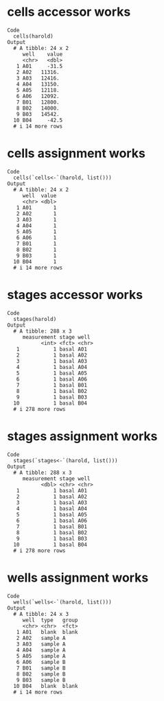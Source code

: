 # cells accessor works

    Code
      cells(harold)
    Output
      # A tibble: 24 x 2
         well    value
         <chr>   <dbl>
       1 A01     -31.5
       2 A02   11316. 
       3 A03   12416. 
       4 A04   13150. 
       5 A05   12118. 
       6 A06   12092. 
       7 B01   12800. 
       8 B02   14000. 
       9 B03   14542. 
      10 B04     -42.5
      # i 14 more rows

# cells assignment works

    Code
      cells(`cells<-`(harold, list()))
    Output
      # A tibble: 24 x 2
         well  value
         <chr> <dbl>
       1 A01       1
       2 A02       1
       3 A03       1
       4 A04       1
       5 A05       1
       6 A06       1
       7 B01       1
       8 B02       1
       9 B03       1
      10 B04       1
      # i 14 more rows

# stages accessor works

    Code
      stages(harold)
    Output
      # A tibble: 288 x 3
         measurement stage well 
               <int> <fct> <chr>
       1           1 basal A01  
       2           1 basal A02  
       3           1 basal A03  
       4           1 basal A04  
       5           1 basal A05  
       6           1 basal A06  
       7           1 basal B01  
       8           1 basal B02  
       9           1 basal B03  
      10           1 basal B04  
      # i 278 more rows

# stages assignment works

    Code
      stages(`stages<-`(harold, list()))
    Output
      # A tibble: 288 x 3
         measurement stage well 
               <dbl> <chr> <chr>
       1           1 basal A01  
       2           1 basal A02  
       3           1 basal A03  
       4           1 basal A04  
       5           1 basal A05  
       6           1 basal A06  
       7           1 basal B01  
       8           1 basal B02  
       9           1 basal B03  
      10           1 basal B04  
      # i 278 more rows

# wells assignment works

    Code
      wells(`wells<-`(harold, list()))
    Output
      # A tibble: 24 x 3
         well  type   group
         <chr> <chr>  <fct>
       1 A01   blank  blank
       2 A02   sample A    
       3 A03   sample A    
       4 A04   sample A    
       5 A05   sample A    
       6 A06   sample B    
       7 B01   sample B    
       8 B02   sample B    
       9 B03   sample B    
      10 B04   blank  blank
      # i 14 more rows


